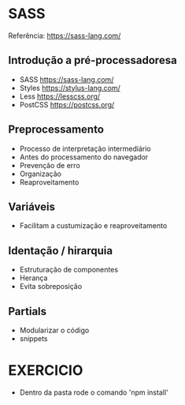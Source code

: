 # SASS
Referência: https://sass-lang.com/

## Introdução a pré-processadoresa

- SASS https://sass-lang.com/
- Styles https://stylus-lang.com/
- Less https://lesscss.org/
- PostCSS https://postcss.org/

## Preprocessamento
- Processo de interpretação intermediário
- Antes do processamento do navegador
- Prevenção de erro
- Organização
- Reaproveitamento

## Variáveis
- Facilitam a custumização e reaproveitamento

## Identação / hirarquia
- Estruturação de componentes
- Herança
- Evita sobreposição

## Partials
- Modularizar o código
- snippets

# EXERCICIO
- Dentro da pasta rode o comando
'npm install'
